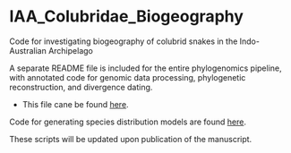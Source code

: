 # IAA_Colubridae_Biogeography
Code for investigating biogeography of colubrid snakes in the Indo-Australian Archipelago

A separate README file is included for the entire phylogenomics pipeline, with annotated code for genomic data processing, phylogenetic reconstruction, and divergence dating.
* This file cane be found [here](https://github.com/jbernst/IAA_Colubridae_Biogeography/tree/main/phylogenomic_processing).

Code for generating species distribution models are found [here](https://github.com/jbernst/IAA_Colubridae_Biogeography/tree/main/SSDM).

These scripts will be updated upon publication of the manuscript.
